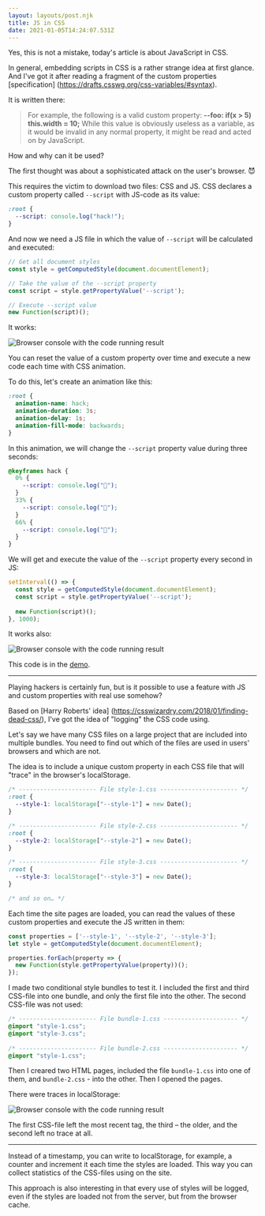 ```yaml
---
layout: layouts/post.njk
title: JS in CSS
date: 2021-01-05T14:24:07.531Z
---
```

Yes, this is not a mistake, today's article is about JavaScript in CSS.

In general, embedding scripts in CSS is a rather strange idea at first glance. And I've got it after reading a fragment of the custom properties [specification] (https://drafts.csswg.org/css-variables/#syntax).

It is written there:

> For example, the following is a valid custom property:
**--foo: if(x &gt; 5) this.width = 10;**
While this value is obviously useless as a variable, as it would be invalid in any normal property, it might be read and acted on by JavaScript.

How and why can it be used?

The first thought was about a sophisticated attack on the user's browser. 😈

This requires the victim to download two files: CSS and JS. CSS declares a custom property called `--script` with JS-code as its value:

```css
:root {
  --script: console.log("hack!");
}
```

And now we need a JS file in which the value of `--script` will be calculated and executed:

```js
// Get all document styles
const style = getComputedStyle(document.documentElement);

// Take the value of the --script property
const script = style.getPropertyValue('--script');

// Execute --script value
new Function(script)();
```

It works:

![Browser console with the code running result](/images/1-qizkchbeg-bk4kcx84zikq.png "Browser console with the code running result")

You can reset the value of a custom property over time and execute a new code each time with CSS animation.

To do this, let's create an animation like this:

```css
:root {
  animation-name: hack;
  animation-duration: 3s;
  animation-delay: 1s;
  animation-fill-mode: backwards;
}
```

In this animation, we will change the `--script` property value during three seconds:

```css
@keyframes hack {
  0% {
    --script: console.log("🙈");
  }
  33% {
    --script: console.log("🙉");
  }
  66% {
    --script: console.log("🙊");
  }
}
```

We will get and execute the value of the `--script` property every second in JS:

```js
setInterval(() => {
  const style = getComputedStyle(document.documentElement);
  const script = style.getPropertyValue('--script');
  
  new Function(script)();
}, 1000);
```

It works also:

![Browser console with the code running result](/images/1-md2rtxmnx0xt-tvifkx45g.gif "Browser console with the code running result")

This code is in the [demo](https://codepen.io/juwain/pen/EEgOdr).

---

Playing hackers is certainly fun, but is it possible to use a feature with JS and custom properties with real use somehow?

Based on [Harry Roberts' idea] (https://csswizardry.com/2018/01/finding-dead-css/), I've got the idea of "logging" the CSS code using.

Let's say we have many CSS files on a large project that are included into multiple bundles. You need to find out which of the files are used in users' browsers and which are not.

The idea is to include a unique custom property in each CSS file that will "trace" in the browser's localStorage.

```css
/* ---------------------- File style-1.css ---------------------- */
:root {
  --style-1: localStorage["--style-1"] = new Date();
}

/* ---------------------- File style-2.css ---------------------- */
:root {
  --style-2: localStorage["--style-2"] = new Date();
}

/* ---------------------- File style-3.css ---------------------- */
:root {
  --style-3: localStorage["--style-3"] = new Date();
}

/* and so on… */
```

Each time the site pages are loaded, you can read the values of these custom properties and execute the JS written in them:

```js
const properties = ['--style-1', '--style-2', '--style-3'];
let style = getComputedStyle(document.documentElement);

properties.forEach(property => {
  new Function(style.getPropertyValue(property))();
});
```

I made two conditional style bundles to test it. I included the first and third CSS-file into one bundle, and only the first file into the other. The second CSS-file was not used:

```css
/* ---------------------- File bundle-1.css --------------------- */
@import "style-1.css";
@import "style-3.css";
  
/* ---------------------- File bundle-2.css --------------------- */
@import "style-1.css";
```

Then I creared two HTML pages, included the file `bundle-1.css` into one of them, and `bundle-2.css` - into the other. Then I opened the pages.

There were traces in localStorage:

![Browser console with the code running result](/images/1-qw8twl9pzsea27abgzueqq.gif "Browser console with the code running result")

The first CSS-file left the most recent tag, the third – the older, and the second left no trace at all.

---

Instead of a timestamp, you can write to localStorage, for example, a counter and increment it each time the styles are loaded. This way you can collect statistics of the CSS-files using on the site.

This approach is also interesting in that every use of styles will be logged, even if the styles are loaded not from the server, but from the browser cache.




